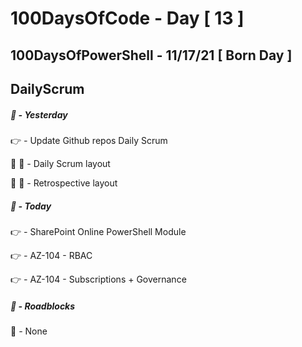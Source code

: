 # 100DaysOfCode - Day [ 13 ]     
## 100DaysOfPowerShell - 11/17/21 [ Born Day ]          
## DailyScrum                   


##### :checkered_flag: _-_ Yesterday

:point_right: _-_ Update Github repos Daily Scrum

:speech_balloon: :speech_balloon: _-_ Daily Scrum layout

:speech_balloon: :speech_balloon: _-_ Retrospective layout

##### :checkered_flag: _-_ Today

:point_right: _-_ SharePoint Online PowerShell Module

:point_right: _-_ AZ-104 - RBAC

:point_right: _-_ AZ-104 - Subscriptions + Governance

##### :construction: _-_ Roadblocks

:construction_worker: _-_ None
